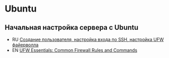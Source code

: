 #  Ubuntu

<!--
* 🇺🇸 []()
* 🇷🇺 []()
* 🏳 []()
* 🇷🇺/🇺🇸 [перевод]()/[оригинал]()
-->

## Начальная настройка сервера с Ubuntu

* RU [Создание пользователя, настройка входа по SSH, настройка UFW файерволла](https://www.digitalocean.com/community/tutorials/c-ubuntu-16-04-ru)
* EN [UFW Essentials: Common Firewall Rules and Commands](https://www.digitalocean.com/community/tutorials/ufw-essentials-common-firewall-rules-and-commands)
